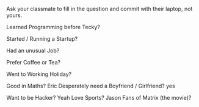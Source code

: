 Ask your classmate to fill in the question and commit with their laptop, not yours.

Learned Programming before Tecky?

Started / Running a Startup?

Had an unusual Job?

Prefer Coffee or Tea?

Went to Working Holiday?

Good in Maths?
Eric
Desperately need a Boyfriend / Girlfriend?
yes

Want to be Hacker?
Yeah
Love Sports?
Jason
Fans of Matrix (the movie)?